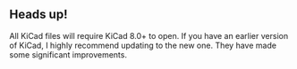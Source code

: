 ## Heads up!
All KiCad files will require KiCad 8.0+ to open. If you have an earlier version of KiCad, I highly recommend updating to the new one. They have made some significant improvements.
